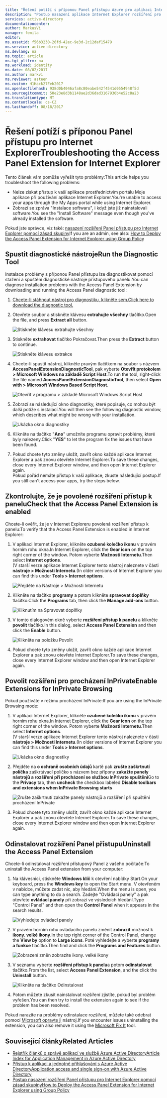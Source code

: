 ```yaml
---
title: "Řešení potíží s příponou Panel přístupu Azure pro aplikaci Internet Explorer | Microsoft Docs"
description: "Postup nasazení aplikace Internet Explorer rozšíření pro portál Moje aplikace pomocí zásad skupiny."
services: active-directory
documentationcenter: 
author: MarkusVi
manager: femila
editor: 
ms.assetid: f56b3230-26fd-42ec-9e3d-2c12daf15479
ms.service: active-directory
ms.devlang: na
ms.topic: article
ms.tgt_pltfrm: na
ms.workload: identity
ms.date: 08/02/2017
ms.author: markvi
ms.reviewer: asteen
ms.custom: H1Hack27Feb2017
ms.openlocfilehash: 938d0b4046afa8c80eabe542f4541d0554948f5d
ms.sourcegitcommit: 50e23e8d3b1148ae2d36dad3167936b4e52c8a23
ms.translationtype: MT
ms.contentlocale: cs-CZ
ms.lasthandoff: 08/18/2017
---
```

# <a name="troubleshooting-the-access-panel-extension-for-internet-explorer"></a><span data-ttu-id="6f70b-103">Řešení potíží s příponou Panel přístupu pro Internet Explorer</span><span class="sxs-lookup"><span data-stu-id="6f70b-103">Troubleshooting the Access Panel Extension for Internet Explorer</span></span>
<span data-ttu-id="6f70b-104">Tento článek vám pomůže vyřešit tyto problémy:</span><span class="sxs-lookup"><span data-stu-id="6f70b-104">This article helps you troubleshoot the following problems:</span></span>

* <span data-ttu-id="6f70b-105">Nelze získat přístup k vaší aplikace prostřednictvím portálu Moje aplikace při používání aplikace Internet Explorer.</span><span class="sxs-lookup"><span data-stu-id="6f70b-105">You're unable to access your apps through the My Apps portal while using Internet Explorer.</span></span>
* <span data-ttu-id="6f70b-106">Zobrazí se zpráva "Instalace softwaru", i když jste již nainstalovali software.</span><span class="sxs-lookup"><span data-stu-id="6f70b-106">You see the "Install Software" message even though you've already installed the software.</span></span>

<span data-ttu-id="6f70b-107">Pokud jste správce, viz také: [nasazení rozšíření Panel přístupu pro Internet Explorer pomocí zásad skupiny](active-directory-saas-ie-group-policy.md)</span><span class="sxs-lookup"><span data-stu-id="6f70b-107">If you are an admin, see also: [How to Deploy the Access Panel Extension for Internet Explorer using Group Policy](active-directory-saas-ie-group-policy.md)</span></span>

## <a name="run-the-diagnostic-tool"></a><span data-ttu-id="6f70b-108">Spustit diagnostické nástroje</span><span class="sxs-lookup"><span data-stu-id="6f70b-108">Run the Diagnostic Tool</span></span>
<span data-ttu-id="6f70b-109">Instalace problémy s příponou Panel přístupu lze diagnostikovat pomocí stažení a spuštění diagnostické nástroje přístupového panelu:</span><span class="sxs-lookup"><span data-stu-id="6f70b-109">You can diagnose installation problems with the Access Panel Extension by downloading and running the Access Panel diagnostic tool:</span></span>

1. [<span data-ttu-id="6f70b-110">Chcete-li stáhnout nástroj pro diagnostiku, klikněte sem.</span><span class="sxs-lookup"><span data-stu-id="6f70b-110">Click here to download the diagnostic tool.</span></span>](https://account.activedirectory.windowsazure.com/applications/AccessPanelExtensionDiagnosticTool/AccessPanelExtensionDiagnosticTool.zip)
2. <span data-ttu-id="6f70b-111">Otevřete soubor a stiskněte klávesu **extrahujte všechny** tlačítko.</span><span class="sxs-lookup"><span data-stu-id="6f70b-111">Open the file, and press **Extract all** button.</span></span>
   
    ![Stiskněte klávesu extrahujte všechny](./media/active-directory-saas-ie-troubleshooting/extract1.png)
3. <span data-ttu-id="6f70b-113">Stiskněte **extrahovat** tlačítko Pokračovat.</span><span class="sxs-lookup"><span data-stu-id="6f70b-113">Then press the **Extract** button to continue.</span></span>
   
    ![Stiskněte klávesu extrakce](./media/active-directory-saas-ie-troubleshooting/extract2.png)
4. <span data-ttu-id="6f70b-115">Chcete-li spustit nástroj, klikněte pravým tlačítkem na soubor s názvem **AccessPanelExtensionDiagnosticTool**, pak vyberte **Otevřít protokolem > Microsoft Windows na základě Script Host**.</span><span class="sxs-lookup"><span data-stu-id="6f70b-115">To run the tool, right-click the file named **AccessPanelExtensionDiagnosticTool**, then select **Open with > Microsoft Windows Based Script Host**.</span></span>
   
    ![Otevřít v programu > základě Microsoft Windows Script Host](./media/active-directory-saas-ie-troubleshooting/open_tool.png)
5. <span data-ttu-id="6f70b-117">Zobrazí se následující okno diagnostiky, které popisuje, co mohou být další potíže s instalací.</span><span class="sxs-lookup"><span data-stu-id="6f70b-117">You will then see the following diagnostic window, which describes what might be wrong with your installation.</span></span>
   
    ![Ukázka okno diagnostiky](./media/active-directory-saas-ie-troubleshooting/tool_preview.png)
6. <span data-ttu-id="6f70b-119">Klikněte na tlačítko "**Ano**" umožníte programu opravit problémy, které byly nalezeny.</span><span class="sxs-lookup"><span data-stu-id="6f70b-119">Click "**YES**" to let the program fix the issues that have been found.</span></span>
7. <span data-ttu-id="6f70b-120">Pokud chcete tyto změny uložit, zavřít okno každé aplikace Internet Explorer a pak znovu otevřete Internet Explorer.</span><span class="sxs-lookup"><span data-stu-id="6f70b-120">To save these changes, close every Internet Explorer window, and then open Internet Explorer again.</span></span><br /><span data-ttu-id="6f70b-121">Pokud pořád nemáte přístup k vaší aplikace, zkuste následující postup.</span><span class="sxs-lookup"><span data-stu-id="6f70b-121">If you still can't access your apps, try the steps below.</span></span>

## <a name="check-that-the-access-panel-extension-is-enabled"></a><span data-ttu-id="6f70b-122">Zkontrolujte, že je povolené rozšíření přístup k panelu</span><span class="sxs-lookup"><span data-stu-id="6f70b-122">Check that the Access Panel Extension is enabled</span></span>
<span data-ttu-id="6f70b-123">Chcete-li ověřit, že je v Internet Exploreru povolená rozšíření přístup k panelu:</span><span class="sxs-lookup"><span data-stu-id="6f70b-123">To verify that the Access Panel Extension is enabled in Internet Explorer:</span></span>

1. <span data-ttu-id="6f70b-124">V aplikaci Internet Explorer, klikněte **ozubené kolečko ikonu** v pravém horním rohu okna.</span><span class="sxs-lookup"><span data-stu-id="6f70b-124">In Internet Explorer, click the **Gear icon** on the top right corner of the window.</span></span> <span data-ttu-id="6f70b-125">Potom vyberte **Možnosti Internetu**.</span><span class="sxs-lookup"><span data-stu-id="6f70b-125">Then select **Internet options**.</span></span><br /><span data-ttu-id="6f70b-126">(V starší verze aplikace Internet Explorer tento nástroj naleznete v části **nástroje > Možnosti Internetu**.</span><span class="sxs-lookup"><span data-stu-id="6f70b-126">(In older versions of Internet Explorer you can find this under **Tools > Internet options**.</span></span>
   
    ![Přejděte na Nástroje > Možnosti Internetu](./media/active-directory-saas-ie-troubleshooting/internetoptions.png)
2. <span data-ttu-id="6f70b-128">Klikněte na tlačítko **programy** a potom klikněte **spravovat doplňky** tlačítko.</span><span class="sxs-lookup"><span data-stu-id="6f70b-128">Click the **Programs** tab, then click the **Manage add-ons** button.</span></span>
   
    ![Kliknutím na Spravovat doplňky](./media/active-directory-saas-ie-troubleshooting/internetoptions_programs.png)
3. <span data-ttu-id="6f70b-130">V tomto dialogovém okně vyberte **rozšíření přístup k panelu** a klikněte **povolit** tlačítko.</span><span class="sxs-lookup"><span data-stu-id="6f70b-130">In this dialog, select **Access Panel Extension** and then click the **Enable** button.</span></span>
   
    ![Klikněte na položku Povolit](./media/active-directory-saas-ie-troubleshooting/enableaddon.png)
4. <span data-ttu-id="6f70b-132">Pokud chcete tyto změny uložit, zavřít okno každé aplikace Internet Explorer a pak znovu otevřete Internet Explorer.</span><span class="sxs-lookup"><span data-stu-id="6f70b-132">To save these changes, close every Internet Explorer window and then open Internet Explorer again.</span></span>

## <a name="enable-extensions-for-inprivate-browsing"></a><span data-ttu-id="6f70b-133">Povolit rozšíření pro procházení InPrivate</span><span class="sxs-lookup"><span data-stu-id="6f70b-133">Enable Extensions for InPrivate Browsing</span></span>
<span data-ttu-id="6f70b-134">Pokud používáte v režimu procházení InPrivate:</span><span class="sxs-lookup"><span data-stu-id="6f70b-134">If you are using the InPrivate Browsing mode:</span></span>

1. <span data-ttu-id="6f70b-135">V aplikaci Internet Explorer, klikněte **ozubené kolečko ikonu** v pravém horním rohu okna.</span><span class="sxs-lookup"><span data-stu-id="6f70b-135">In Internet Explorer, click the **Gear icon** on the top right corner of the window.</span></span> <span data-ttu-id="6f70b-136">Potom vyberte **Možnosti Internetu**.</span><span class="sxs-lookup"><span data-stu-id="6f70b-136">Then select **Internet options**.</span></span><br /><span data-ttu-id="6f70b-137">(V starší verze aplikace Internet Explorer tento nástroj naleznete v části **nástroje > Možnosti Internetu**.</span><span class="sxs-lookup"><span data-stu-id="6f70b-137">(In older versions of Internet Explorer you can find this under **Tools > Internet options**.</span></span>
   
    ![Ukázka okno diagnostiky](./media/active-directory-saas-ie-troubleshooting/inprivateoptions.png)
2. <span data-ttu-id="6f70b-139">Přejděte na **o ochraně osobních údajů** kartě pak **zrušte zaškrtnutí políčka** zaškrtávací políčko s názvem bez přípony **zakažte panely nástrojů a rozšíření při procházení se službou InPrivate spuštění**</span><span class="sxs-lookup"><span data-stu-id="6f70b-139">Go to the **Privacy** tab, then **uncheck** the checkbox labeled **Disable toolbars and extensions when InPrivate Browsing starts**</span></span></p>
   
    ![Zrušte zaškrtnutí zakažte panely nástrojů a rozšíření při spuštění procházení InPrivate](./media/active-directory-saas-ie-troubleshooting/enabletoolbars.png)
3. <span data-ttu-id="6f70b-141">Pokud chcete tyto změny uložit, zavřít okno každé aplikace Internet Explorer a pak znovu otevřete Internet Explorer.</span><span class="sxs-lookup"><span data-stu-id="6f70b-141">To save these changes, close every Internet Explorer window and then open Internet Explorer again.</span></span>

## <a name="uninstall-the-access-panel-extension"></a><span data-ttu-id="6f70b-142">Odinstalovat rozšíření Panel přístupu</span><span class="sxs-lookup"><span data-stu-id="6f70b-142">Uninstall the Access Panel Extension</span></span>
<span data-ttu-id="6f70b-143">Chcete-li odinstalovat rozšíření přístupový Panel z vašeho počítače:</span><span class="sxs-lookup"><span data-stu-id="6f70b-143">To uninstall the Access Panel extension from your computer:</span></span>

1. <span data-ttu-id="6f70b-144">Na klávesnici, stiskněte **Windows klíč** k otevření nabídky Start.</span><span class="sxs-lookup"><span data-stu-id="6f70b-144">On your keyboard, press the **Windows key** to open the Start menu.</span></span> <span data-ttu-id="6f70b-145">V otevřeném v nabídce, můžete zadat nic, aby hledání.</span><span class="sxs-lookup"><span data-stu-id="6f70b-145">When the menu is open, you can type anything to do a search.</span></span> <span data-ttu-id="6f70b-146">Zadejte "Ovládací panely" a pak otevřete **ovládací panely** při zobrazí ve výsledcích hledání.</span><span class="sxs-lookup"><span data-stu-id="6f70b-146">Type "Control Panel" and then open the **Control Panel** when it appears in the search results.</span></span>
   
    ![Vyhledejte ovládací panely](./media/active-directory-saas-ie-troubleshooting/search_sm.png)
2. <span data-ttu-id="6f70b-148">V pravém horním rohu ovládacího panelu změnit **zobrazit** možnost k **ikony. velké ikony**.</span><span class="sxs-lookup"><span data-stu-id="6f70b-148">In the top right corner of the Control Panel, change the **View by** option to **Large icons**.</span></span> <span data-ttu-id="6f70b-149">Poté vyhledejte a vyberte **programy a funkce** tlačítko.</span><span class="sxs-lookup"><span data-stu-id="6f70b-149">Then find and click the **Programs and Features** button.</span></span>
   
    ![Zobrazení změn zobrazíte ikony. velké ikony](./media/active-directory-saas-ie-troubleshooting/control_panel.png)
3. <span data-ttu-id="6f70b-151">V seznamu vyberte **rozšíření přístup k panelu**a potom **odinstalovat** tlačítko.</span><span class="sxs-lookup"><span data-stu-id="6f70b-151">From the list, select **Access Panel Extension**, and the click the **Uninstall** button.</span></span>
   
    ![Klikněte na tlačítko Odinstalovat](./media/active-directory-saas-ie-troubleshooting/uninstall.png)
4. <span data-ttu-id="6f70b-153">Potom můžete zkusit nainstalovat rozšíření zjistíte, pokud byl problém vyřešen.</span><span class="sxs-lookup"><span data-stu-id="6f70b-153">You can then try to install the extension again to see if the problem has been resolved.</span></span>

<span data-ttu-id="6f70b-154">Pokud narazíte na problémy odinstalace rozšíření, můžete také odebrat pomocí [Microsoft opravte ji](https://go.microsoft.com/?linkid=9779673) nástroj.</span><span class="sxs-lookup"><span data-stu-id="6f70b-154">If you encounter issues uninstalling the extension, you can also remove it using the [Microsoft Fix It](https://go.microsoft.com/?linkid=9779673) tool.</span></span>

## <a name="related-articles"></a><span data-ttu-id="6f70b-155">Související články</span><span class="sxs-lookup"><span data-stu-id="6f70b-155">Related Articles</span></span>
* [<span data-ttu-id="6f70b-156">Rejstřík článků o správě aplikací ve službě Azure Active Directory</span><span class="sxs-lookup"><span data-stu-id="6f70b-156">Article Index for Application Management in Azure Active Directory</span></span>](active-directory-apps-index.md)
* [<span data-ttu-id="6f70b-157">Přístup k aplikaci a jednotné přihlašování s Azure Active Directory</span><span class="sxs-lookup"><span data-stu-id="6f70b-157">Application access and single sign-on with Azure Active Directory</span></span>](active-directory-appssoaccess-whatis.md)
* [<span data-ttu-id="6f70b-158">Postup nasazení rozšíření Panel přístupu pro Internet Explorer pomocí zásad skupiny</span><span class="sxs-lookup"><span data-stu-id="6f70b-158">How to Deploy the Access Panel Extension for Internet Explorer using Group Policy</span></span>](active-directory-saas-ie-group-policy.md)

